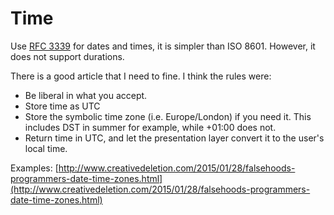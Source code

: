 # Time

Use [RFC 3339](https://tools.ietf.org/html/rfc3339) for dates and times, it is simpler than ISO 8601. However, it does not support durations.

There is a good article that I need to fine. I think the rules were:

* Be liberal in what you accept.
* Store time as UTC
* Store the symbolic time zone \(i.e. Europe/London\) if you need it. This includes DST in summer for example, while +01:00 does not.
* Return time in UTC, and let the presentation layer convert it to the user's local time.

Examples: [http://www.creativedeletion.com/2015/01/28/falsehoods-programmers-date-time-zones.html](http://www.creativedeletion.com/2015/01/28/falsehoods-programmers-date-time-zones.html)



